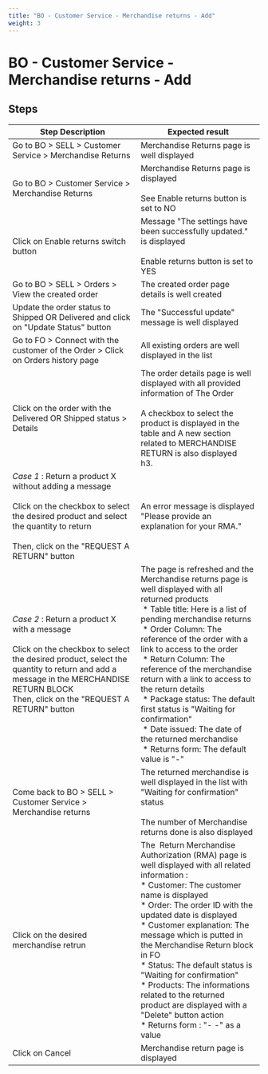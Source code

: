 ```yaml
---
title: "BO - Customer Service - Merchandise returns - Add"
weight: 3
---
```


# BO - Customer Service - Merchandise returns - Add
## Steps
| Step Description | Expected result |
| ----- | ----- |
| Go to BO > SELL > Customer Service > Merchandise Returns | Merchandise Returns page is well displayed |
| Go to BO > Customer Service > Merchandise Returns | Merchandise Returns page is displayed<br><br>See Enable returns button is set to NO |
| Click on Enable returns switch button | Message "The settings have been successfully updated." is displayed<br><br>Enable returns button is set to YES |
| Go to BO > SELL > Orders > View the created order | The created order page details is well created |
| Update the order status to Shipped OR Delivered and click on "Update Status" button | The "Successful update" message is well displayed |
| Go to FO > Connect with the customer of the Order > Click on Orders history page | All existing orders are well displayed in the list |
| Click on the order with the Delivered OR Shipped status > Details | The order details page is well displayed with all provided information of The Order<br><br>A checkbox to select the product is displayed in the table and A new section related to MERCHANDISE RETURN is also displayed<br>h3. |
| *Case 1* : Return a product X without adding a message<br><br>Click on the checkbox to select the desired product and select the quantity to return <br><br>Then, click on the "REQUEST A RETURN" button | An error message is displayed "Please provide an explanation for your RMA." |
| *Case 2* : Return a product X with a message<br><br>Click on the checkbox to select the desired product, select the quantity to return and add a message in the MERCHANDISE RETURN BLOCK<br>Then, click on the "REQUEST A RETURN" button | The page is refreshed and the Merchandise returns page is well displayed with all returned products<br> * Table title: Here is a list of pending merchandise returns<br> * Order Column: The reference of the order with a link to access to the order<br> * Return Column: The reference of the merchandise return with a link to access to the return details <br> * Package status: The default first status is "Waiting for confirmation"<br> * Date issued: The date of the returned merchandise<br> * Returns form: The default value is "-" |
| Come back to BO > SELL > Customer Service > Merchandise returns | The returned merchandise is well displayed in the list with "Waiting for confirmation" status<br><br>The number of Merchandise returns done is also displayed |
| Click on the desired merchandise retrun | The  Return Merchandise Authorization (RMA) page is well displayed with all related information : <br> * Customer: The customer name is displayed <br> * Order: The order ID with the updated date is displayed<br> * Customer explanation: The message which is putted in the Merchandise Return block in FO<br> * Status: The default status is "Waiting for confirmation"<br> * Products: The informations related to the returned product are displayed with a "Delete" button action <br> * Returns form : "- -" as a value |
| Click on Cancel | Merchandise return page is displayed |
